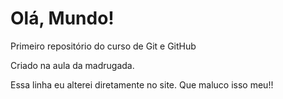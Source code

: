 # Olá, Mundo!
 Primeiro repositório do curso de Git e GitHub

 Criado na aula da madrugada.
 
 Essa linha eu alterei diretamente no site. Que maluco isso meu!! 
